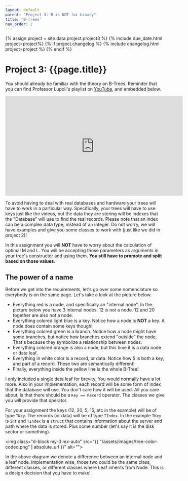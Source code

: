 ```yaml
---
layout: default
parent: "Project 3: B is NOT for binary"
title: 'B-Trees'
nav_order: 2
---
```

{% assign project = site.data.project.project3 %}
{% include due_date.html project=project%}
{% if project.changelog %}
{% include changelog.html project=project %}
{% endif %}

# Project 3: {{page.title}}

<p>
    You should already be familiar with the theory on B-Trees. Reminder that you
    can find Professor Lupoli's playlist on 
    <a href="[http://](https://youtube.com/playlist?list=PLUg55fjW433pBtQzr5k4imW8gcnqEHowB)" 
    target="_blank" rel="noopener noreferrer">YouTube</a>, and embedded below.
</p>

<div class="iframe-container">
    <iframe width="560" height="315"
        src="https://www.youtube.com/embed/videoseries?list=PLUg55fjW433pBtQzr5k4imW8gcnqEHowB"
        title="YouTube video player" frameborder="0"
        allow="accelerometer; autoplay; clipboard-write; encrypted-media; gyroscope; picture-in-picture"
        allowfullscreen></iframe>
</div>

<p>
    To avoid having to deal with real databases and hardware your trees will
    have to work in a particular way. Specifically, your trees will have to use
    keys just like the videos, but the data they are storing will be indexes
    that the "Database" will use to find the real records. Please note that an
    index can be a complex data type, instead of an integer. Do not worry, we
    will have examples and give you some classes to work with (just like we did
    in project 2)!
</p>

<p>
    In this assignment you will <b>NOT</b> have to worry about the calculation
    of optimal M and L. You will be accepting those parameters as arguments in
    your tree's constructor and using them. <b>You still have to promote and split based on those values</b>.
</p>

## The power of a name
<p>
    Before we get into the requirements, let's go over some nomenclature so
    everybody is on the same page. Let's take a look at the picture below.
</p>
<ul>
    <li>Everything red is a node, and specifically an "internal node". In the
    picture below you have 3 internal nodes. 12 is not a node. 12 and 20 together are also not a node.</li>
    <li>Everything
        colored light blue is a key. Notice how a node is <b>NOT</b> a key. A node does
        contain some keys though!</li>
    <li>Everything colored green is a branch. Notice how a node might have some
    branches, but notice how branches extend "outside" the node. That's because they symbolize
    a relationship between nodes.</li>
    <li>Everything colored orange is also a node, but this time it is a data
    node or data leaf.</li>
    <li>Everything in white color is a record, or data. Notice how 5 is
    both a key, and part of a record. These two are semantically different!</li>
    <li>Finally, everything inside the yellow line is the whole B-Tree!</li>
</ul>
<p>
I only included a single data leaf for brevity. You would normally have a lot
more. Also in your implementation, each record will be some form of index that
the database will use. You don't care how it will be used. All you care about,
is that there should be a <code>Key == Record</code> operator. The classes we
give you will provide that operator.
</p>

<p>
For your assignment the keys (12, 20, 5, 15, etc in the example) will be of type
<code>TKey</code>. The records (or data) will be of type <code>TIndex</code>. In
the example <code>TKey</code> is <code>int</code> and <code>TIndex</code> is a
<code>struct</code> that contains information about the server and path where
the data is stored. Plus some number (let's say it is the disk sector or something).
</p>

<img class="d-block my-0 mx-auto" src="{{ "/assets/images/tree-color-coded.png"
| absolute_url }}" alt="">

<div class="alert alert-info">
    In the above diagram we denote a difference between an internal node and a
    leaf node. Implementation wise, those two could be the same class, different
    classes, or different classes where Leaf inherits from Node. This is a
    design decision that you have to make!
</div>